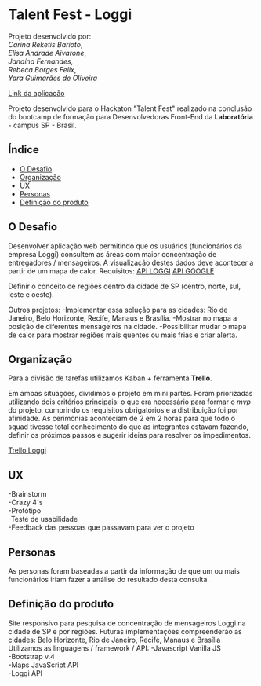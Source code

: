 # Talent Fest - Loggi
Projeto desenvolvido por: <br>
*Carina Reketis Barioto*, <br>
*Elisa Andrade Aivarone*, <br>
*Janaína Fernandes*, <br>
*Rebeca Borges Felix*, <br>
*Yara Guimarães de Oliveira*

[Link da aplicação](https://rebecaborges.github.io/loggi/)

Projeto desenvolvido para o Hackaton "Talent Fest" realizado na conclusão do bootcamp de formação para Desenvolvedoras Front-End da **Laboratória** - campus SP - Brasil.

## Índice

* [O Desafio](#O-Desafio)
* [Organização](#Organização)
* [UX](#UX)
* [Personas](#Personas)
* [Definição do produto](#Definição-do-produto)

## O Desafio
Desenvolver aplicação web permitindo que os usuários (funcionários da empresa Loggi) consultem as áreas com maior concentração de entregadores / mensageiros.
A visualização destes dados deve acontecer a partir de um mapa de calor.
Requisitos:
[API LOGGI](https://docs.api.loggi.com/)
[API GOOGLE](https://cloud.google.com/maps-platform/?hl=pt-br/)

Definir o conceito de regiões dentro da cidade de SP (centro, norte, sul, leste e oeste).

Outros projetos:
-Implementar essa solução para as cidades: Rio de Janeiro, Belo Horizonte, Recife, Manaus e Brasília.
-Mostrar no mapa a posição de diferentes mensageiros na cidade.
-Possibilitar mudar o mapa de calor para mostrar regiões mais quentes ou mais frias e criar alerta.

## Organização

Para a divisão de tarefas utilizamos Kaban + ferramenta **Trello**.

Em ambas situações, dividimos o projeto em mini partes. Foram priorizadas utilizando dois critérios principais: o que era necessário para formar o _mvp_ do projeto, cumprindo os requisitos obrigatórios e a distribuição foi por afinidade.
As cerimônias aconteciam de 2 em 2 horas para que todo o squad tivesse total conhecimento do que as integrantes estavam fazendo, definir os próximos passos e sugerir ideias para resolver os impedimentos.

[Trello Loggi](https://trello.com/b/E36CkXJS/talent-loggi)

## UX

-Brainstorm <br>
-Crazy 4´s <br>
-Protótipo <br>
-Teste de usabilidade <br>
-Feedback das pessoas que passavam para ver o projeto <br>

## Personas

As personas foram baseadas a partir da informação de que um ou mais funcionários iriam fazer a análise do resultado desta consulta.

## Definição do produto

Site responsivo para pesquisa de concentração de mensageiros Loggi na cidade de SP e por regiões.
Futuras implementações compreenderão as cidades: Belo Horizonte, Rio de Janeiro, Recife, Manaus e Brasília
Utilizamos as linguagens / framework / API:
-Javascript Vanilla JS <br>
-Bootstrap v.4 <br>
-Maps JavaScript API <br>
-Loggi API <br>



